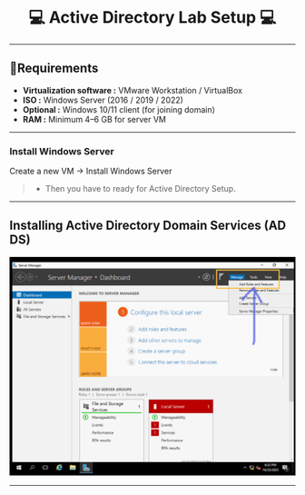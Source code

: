 <h1 align="center"> 💻 Active Directory Lab Setup 💻</h1>

---
## 🧩Requirements
- **Virtualization software :** VMware Workstation / VirtualBox
- **ISO :** Windows Server (2016 / 2019 / 2022)
- **Optional :** Windows 10/11 client (for joining domain)
- **RAM :** Minimum 4–6 GB for server VM

---
### Install Windows Server
Create a new VM → Install Windows Server

> - Then you have to ready for Active Directory Setup.

---
## Installing Active Directory Domain Services (AD DS)

<div style="text-align: center;"><img src="https://github.com/Nikunj-Sahani/CRTA--Certified_Red_Team_Analyst/blob/main/Study%20Material/Images/AD-1.png" alt="Sample Image"></div>

---
